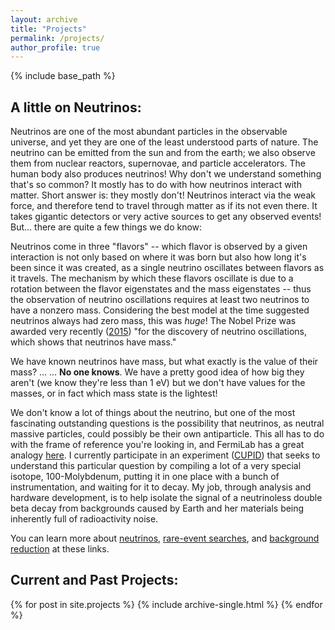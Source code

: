 ```yaml
---
layout: archive
title: "Projects"
permalink: /projects/
author_profile: true
---
```


{% include base_path %}

## A little on Neutrinos:

Neutrinos are one of the most abundant particles in the observable universe, and yet they are one of the least understood parts of nature. The neutrino can be emitted from the sun and from the earth; we also observe them from nuclear reactors, supernovae, and particle accelerators. The human body also produces neutrinos! Why don't we understand something that's so common? It mostly has to do with how neutrinos interact with matter. Short answer is: they mostly don't! Neutrinos interact via the weak force, and therefore tend to travel through matter as if its not even there. It takes gigantic detectors or very active sources to get any observed events! But... there are quite a few things we do know:

Neutrinos come in three "flavors" -- which flavor is observed by a given interaction is not only based on where it was born but also how long it's been since it was created, as a single neutrino oscillates between flavors as it travels. The mechanism by which these flavors oscillate is due to a rotation between the flavor eigenstates and the mass eigenstates -- thus the observation of neutrino oscillations requires at least two neutrinos to have a nonzero mass. Considering the best model at the time suggested neutrinos always had zero mass, this was _huge_! The Nobel Prize was awarded very recently ([2015](https://www.nobelprize.org/prizes/physics/2015/advanced-information/)) "for the discovery of neutrino oscillations, which shows that neutrinos have mass."

We have known neutrinos have mass, but what exactly is the value of their mass? ... ... **No one knows**. We have a pretty good idea of how big they aren't (we know they're less than 1 eV) but we don't have values for the masses, or in fact which mass state is the lightest!

We don't know a lot of things about the neutrino, but one of the most fascinating outstanding questions is the possibility that neutrinos, as neutral massive particles, could possibly be their own antiparticle. This all has to do with the frame of reference you're looking in, and FermiLab has a great analogy [here](https://news.fnal.gov/2012/09/neutrinos-majorana-or-dirac/). I currently participate in an experiment ([CUPID](https://cupid.lngs.infn.it)) that seeks to understand this particular question by compiling a lot of a very special isotope, 100-Molybdenum, putting it in one place with a bunch of instrumentation, and waiting for it to decay. My job, through analysis and hardware development, is to help isolate the signal of a neutrinoless double beta decay from backgrounds caused by Earth and her materials being inherently full of radioactivity noise.

You can learn more about [neutrinos](https://www.symmetrymagazine.org/article/is-the-neutrino-its-own-antiparticle), [rare-event searches](https://www.symmetrymagazine.org/article/waiting-for-a-sign), and [background reduction](https://www.symmetrymagazine.org/article/on-background) at these links.


## Current and Past Projects:

{% for post in site.projects %}
  {% include archive-single.html %}
{% endfor %}

